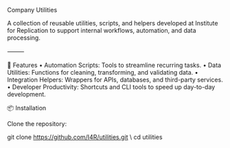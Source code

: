 Company Utilities

A collection of reusable utilities, scripts, and helpers developed at Institute for Replication to support internal workflows, automation, and data processing.

⸻

🚀 Features
	•	Automation Scripts: Tools to streamline recurring tasks.
	•	Data Utilities: Functions for cleaning, transforming, and validating data.
	•	Integration Helpers: Wrappers for APIs, databases, and third-party services.
	•	Developer Productivity: Shortcuts and CLI tools to speed up day-to-day development.

 📦 Installation

Clone the repository:

git clone https://github.com/I4R/utilities.git \\
cd utilities

